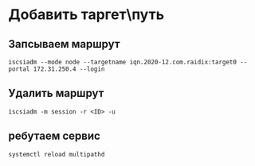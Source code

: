 # Добавить таргет\путь

## Запсываем маршрут

```console
iscsiadm --mode node --targetname iqn.2020-12.com.raidix:target0 --portal 172.31.250.4 --login
```

## Удалить маршрут 

```console
iscsiadm -m session -r <ID> -u
```

## ребутаем сервис

```console
systemctl reload multipathd
```